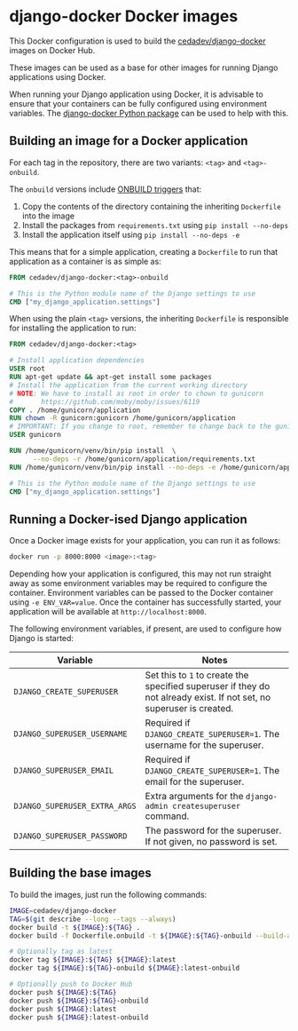 # django-docker Docker images

This Docker configuration is used to build the
[cedadev/django-docker](https://hub.docker.com/r/cedadev/django-docker/)
images on Docker Hub.

These images can be used as a base for other images for running Django applications
using Docker.

When running your Django application using Docker, it is advisable to ensure that
your containers can be fully configured using environment variables. The
[django-docker Python package](../python) can be used to help with this.


## Building an image for a Docker application

For each tag in the repository, there are two variants: `<tag>` and `<tag>-onbuild`.

The `onbuild` versions include
[ONBUILD triggers](https://docs.docker.com/engine/reference/builder/#onbuild)
that:

1. Copy the contents of the directory containing the inheriting `Dockerfile` into
the image
2. Install the packages from `requirements.txt` using `pip install --no-deps`
3. Install the application itself using `pip install --no-deps -e`

This means that for a simple application, creating a `Dockerfile` to run that
application as a container is as simple as:

```Dockerfile
FROM cedadev/django-docker:<tag>-onbuild

# This is the Python module name of the Django settings to use
CMD ["my_django_application.settings"]
```

When using the plain `<tag>` versions, the inheriting `Dockerfile` is responsible
for installing the application to run:

```Dockerfile
FROM cedadev/django-docker:<tag>

# Install application dependencies
USER root
RUN apt-get update && apt-get install some packages
# Install the application from the current working directory
# NOTE: We have to install as root in order to chown to gunicorn
#       https://github.com/moby/moby/issues/6119
COPY . /home/gunicorn/application
RUN chown -R gunicorn:gunicorn /home/gunicorn/application
# IMPORTANT: If you change to root, remember to change back to the gunicorn user!!!!
USER gunicorn

RUN /home/gunicorn/venv/bin/pip install  \
      --no-deps -r /home/gunicorn/application/requirements.txt
RUN /home/gunicorn/venv/bin/pip install --no-deps -e /home/gunicorn/application

# This is the Python module name of the Django settings to use
CMD ["my_django_application.settings"]
```


## Running a Docker-ised Django application

Once a Docker image exists for your application, you can run it as follows:

```bash
docker run -p 8000:8000 <image>:<tag>
```

Depending how your application is configured, this may not run straight away as
some environment variables may be required to configure the container. Environment
variables can be passed to the Docker container using `-e ENV_VAR=value`. Once
the container has successfully started, your application will be available at
`http://localhost:8000`.

The following environment variables, if present, are used to configure how Django
is started:

| Variable | Notes |
| --- | --- |
| `DJANGO_CREATE_SUPERUSER` | Set this to `1` to create the specified superuser if they do not already exist. If not set, no superuser is created. |
| `DJANGO_SUPERUSER_USERNAME` | Required if `DJANGO_CREATE_SUPERUSER=1`. The username for the superuser. |
| `DJANGO_SUPERUSER_EMAIL` | Required if `DJANGO_CREATE_SUPERUSER=1`. The email for the superuser. |
| `DJANGO_SUPERUSER_EXTRA_ARGS` | Extra arguments for the `django-admin createsuperuser` command. |
| `DJANGO_SUPERUSER_PASSWORD` | The password for the superuser. If not given, no password is set. |


## Building the base images

To build the images, just run the following commands:

```bash
IMAGE=cedadev/django-docker
TAG=$(git describe --long --tags --always)
docker build -t ${IMAGE}:${TAG} .
docker build -f Dockerfile.onbuild -t ${IMAGE}:${TAG}-onbuild --build-arg FROM_TAG=${TAG} .

# Optionally tag as latest
docker tag ${IMAGE}:${TAG} ${IMAGE}:latest
docker tag ${IMAGE}:${TAG}-onbuild ${IMAGE}:latest-onbuild

# Optionally push to Docker Hub
docker push ${IMAGE}:${TAG}
docker push ${IMAGE}:${TAG}-onbuild
docker push ${IMAGE}:latest
docker push ${IMAGE}:latest-onbuild
```
